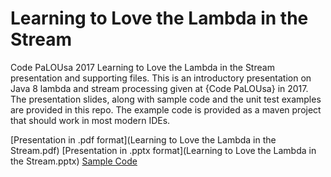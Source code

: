 # Learning to Love the Lambda in the Stream
Code PaLOUsa 2017 Learning to Love the Lambda in the Stream presentation and supporting files.  This is an introductory presentation on Java 8 lambda and stream processing given at {Code PaLOUsa} in 2017.  The presentation slides, along with sample code and the unit test examples are provided in this repo.  The example code is provided as a maven project that should work in most modern IDEs.

[Presentation in .pdf format](Learning to Love the Lambda in the Stream.pdf)
[Presentation in .pptx format](Learning to Love the Lambda in the Stream.pptx)
[Sample Code](sample)
